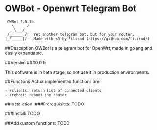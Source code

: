 

# OWBot - Openwrt Telegram Bot


````
 OWBot 0.0.1b
   \      /  
   _\___/_
 /______ /|  Yet another telegram bot, but for your router.
|_°_____|/   Made with <3 by Filirnd (https://github.com/filirnd/)
````

##Description
OWBot is a telegram bot for OpenWrt, made in golang and easily expandable.

##Version 
###0.0.1b

This software is in beta stage, so not use it in production environments. 

##Functions
Actual implemented functions are:

    - /clients: return list of connected clients
    - /reboot: reboot the router
     
##Installation:
###Prerequisites:
TODO

###Install:
TODO

##Add custom functions:
TODO



